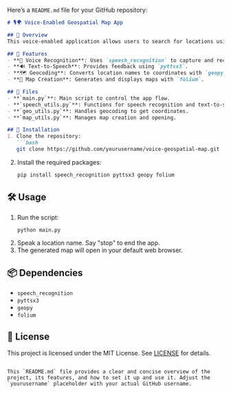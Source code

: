 Here’s a `README.md` file for your GitHub repository:

```markdown
# 🎙️🌍 Voice-Enabled Geospatial Map App

## 📜 Overview
This voice-enabled application allows users to search for locations using voice commands. It captures spoken location names, retrieves their geographic coordinates using Nominatim, and displays these locations on an interactive Folium map, which opens in your default web browser.

## 🌟 Features
- **🎤 Voice Recognition**: Uses `speech_recognition` to capture and recognize spoken location names.
- **🔊 Text-to-Speech**: Provides feedback using `pyttsx3`.
- **🗺️ Geocoding**: Converts location names to coordinates with `geopy`.
- **📍 Map Creation**: Generates and displays maps with `folium`.

## 📁 Files
- **`main.py`**: Main script to control the app flow.
- **`speech_utils.py`**: Functions for speech recognition and text-to-speech.
- **`geo_utils.py`**: Handles geocoding to get coordinates.
- **`map_utils.py`**: Manages map creation and opening.

## 🚀 Installation
1. Clone the repository:
   ```bash
   git clone https://github.com/yourusername/voice-geospatial-map.git
   ```
2. Install the required packages:
   ```bash
   pip install speech_recognition pyttsx3 geopy folium
   ```

## 🛠️ Usage
1. Run the script:
   ```bash
   python main.py
   ```
2. Speak a location name. Say "stop" to end the app.
3. The generated map will open in your default web browser.

## 📦 Dependencies
- `speech_recognition`
- `pyttsx3`
- `geopy`
- `folium`

## 📝 License
This project is licensed under the MIT License. See [LICENSE](LICENSE) for details.
```

This `README.md` file provides a clear and concise overview of the project, its features, and how to set it up and use it. Adjust the `yourusername` placeholder with your actual GitHub username.
